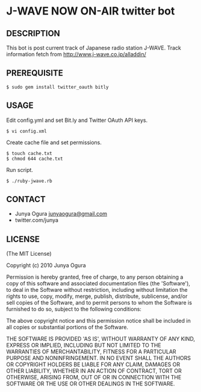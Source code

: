J-WAVE NOW ON-AIR twitter bot
====

DESCRIPTION
----

This bot is post current track of Japanese radio station J-WAVE.
Track information fetch from http://www.j-wave.co.jp/alladdin/


PREREQUISITE
----

    $ sudo gem install twitter_oauth bitly


USAGE
----

Edit config.yml and set Bit.ly and Twitter OAuth API keys.

    $ vi config.xml

Create cache file and set permissions.

    $ touch cache.txt
    $ chmod 644 cache.txt

Run script.

    $ ./ruby-jwave.rb


CONTACT
-----

*  Junya Ogura <junyaogura@gmail.com>
*  twitter.com/junya


LICENSE
----

(The MIT License)

Copyright (c) 2010 Junya Ogura

Permission is hereby granted, free of charge, to any person obtaining
a copy of this software and associated documentation files (the
'Software'), to deal in the Software without restriction, including
without limitation the rights to use, copy, modify, merge, publish,
distribute, sublicense, and/or sell copies of the Software, and to
permit persons to whom the Software is furnished to do so, subject to
the following conditions:

The above copyright notice and this permission notice shall be
included in all copies or substantial portions of the Software.

THE SOFTWARE IS PROVIDED 'AS IS', WITHOUT WARRANTY OF ANY KIND,
EXPRESS OR IMPLIED, INCLUDING BUT NOT LIMITED TO THE WARRANTIES OF
MERCHANTABILITY, FITNESS FOR A PARTICULAR PURPOSE AND NONINFRINGEMENT.
IN NO EVENT SHALL THE AUTHORS OR COPYRIGHT HOLDERS BE LIABLE FOR ANY
CLAIM, DAMAGES OR OTHER LIABILITY, WHETHER IN AN ACTION OF CONTRACT,
TORT OR OTHERWISE, ARISING FROM, OUT OF OR IN CONNECTION WITH THE
SOFTWARE OR THE USE OR OTHER DEALINGS IN THE SOFTWARE.
